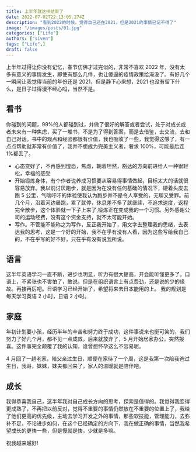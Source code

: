 ```yaml
---
title: 上半年就这样结束了
date: 2022-07-02T22:13:05.274Z
description: "看到2022的时候，觉得自己还在2021，但是2021的事情已记不得了"
image: "/images/posts/01.jpg"
categories: ["Life"]
authors: ["siven"]
tags: ["Life",]
draft: false
---
```


上半年过得让你没有记忆，春节仿佛才过完似的，非常不喜欢 2022 年，没有太多有意义的事情发生，即使有那么几件，也让傻逼的疫情政策给淹没了。有好几个一瞬间让我觉得当前的年份还是 2021，但是静下心来想，2021 也没有留下什么，是日子过得漫不经心吗，当然不是。

## 看书

你碰到的问题，99%的人都碰到过，并做了很好的解答或者尝试，处于对成长或者未来有一种焦虑，买了一堆书，不是为了得到答案，而是去借鉴，去交流，去和自己对话。书中的观点和经验都很有价值，我也吸收了一些，我觉得这够了，有一点点帮助就非常有价值了，我并不想成为完美主义者，奢求 100%，可能最后连 1%都丢了。

- 心态变好了，不再感到惶恐，焦虑，朝着坦然，豁达的方向前进给人一种很轻松，幸福的感受
- 开始锻炼身体，有个作者说养成习惯要从容易得事情做起，目标太大的话就很容易放弃。我以前讨厌跑步，就是因为在没有任何基础的情况下，硬着头皮去跑 5 公里，气喘吁吁的体验使我认为跑步并不是令人享受的，无聊又受罪。前几个月，沿着河边晨跑，累了就停，休息差不多了就继续，不追求速度，返程完全散步，这个体验就一下子上来了,锻炼正在变成我的一个习惯。另外感谢公司的运动经费，没有这个资金支持，就不太可能开始。
- 写作。不管能不能称之为写作，反正我开始了，用文字去整理我的思绪，去表达我的思考，这是一个好的开始，我不在乎有没有人看，因为这些写给我自己的，不在乎写的好不好，只在乎有没有说我所说。

## 语言

这半年英语学习一直不断，进步也明显，听力有很大提高，开会能听懂更多了。口语上，不紧张也不害怕了，敢说。但是在组织语言上有点费劲，还是说的少的缘故。再接再厉吧。日语学习已经开始了，希望将来去日本能用的上。
我的规划是每天学习英语 2 小时，日语 2 小时。

## 家庭

年初计划要小孩，经历半年的辛苦和努力终于成功，这件事说来也挺可笑的，我们努力了好几个月，都不见一点成效，后来就放弃了，5 月开始居家办公，突然报喜。这件事完全颠覆了我的认知，谁曾想怀孕这么不容易呢。

4 月回了一趟老家，陪父亲过生日，顺便在家待了一个周，这是我第一次陪我爸过生日，我哥，妹妹，妹夫都回来了，家人的温暖就是陪伴吧。

## 成长

我得恭喜我自己，这半年我对自己成长方向的思考，探索是值得的。我觉得我变得更成熟了，不再把以前反对，觉得不重要的事情仍然放在不重要的位置上了，我给了他们更高的优先级，主动去学习开发之外的事情，那些软技能，管理能力，去弥补不足，不论进步如何，在这个已经确定的方向下，我在做正确的事情，当然我希望成长的更快一些，但是慢就是快，少就是多嘛。

祝我越来越好!

